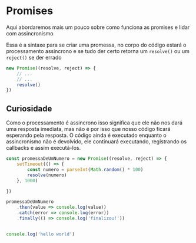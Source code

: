 # Promises

Aqui abordaremos mais um pouco sobre como funciona as promises e lidar com assincronismo

Essa é a sintaxe para se criar uma promessa, no corpo do código estará o processamento assincrono e se tudo der certo retorna um `resolve()` ou um `reject()` se der errado
```js
new Promise((resolve, reject) => {
    // ...
    // ...
    resolve()
})
```

## Curiosidade 

Como o processamento é assincrono isso significa que ele não nos dará uma resposta imediata, mas não é por isso que nosso código ficará esperando pela resposta. O código ainda é executado enquanto o assincronismo não é devolvido, ele continuará executando, registrando os callbacks e assim executá-los.

```js
const promessaDeUmNumero = new Promise((resolve, reject) => {
    setTimeout(() => {
        const numero = parseInt(Math.random() * 100)
        resolve(numero)
    }, 1000)

})

promessaDeUmNumero
    .then(value => console.log(value))
    .catch(error => console.log(error))
    .finally(() => console.log('finalizou!'))


console.log('hello world')
```